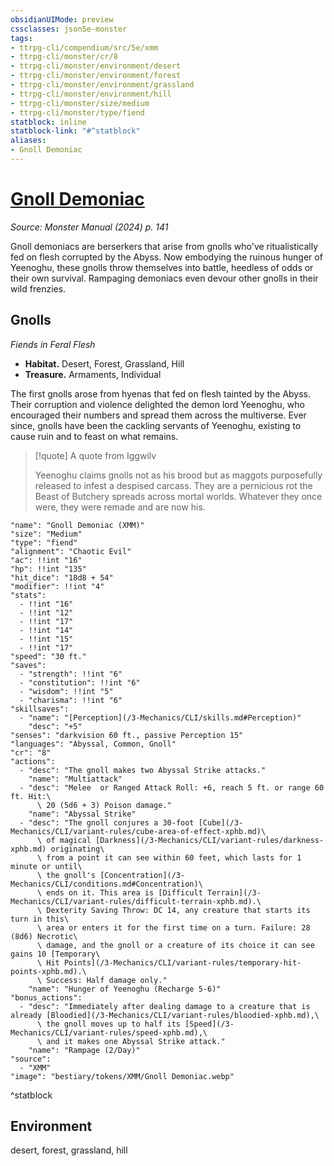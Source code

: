 ```yaml
---
obsidianUIMode: preview
cssclasses: json5e-monster
tags:
- ttrpg-cli/compendium/src/5e/xmm
- ttrpg-cli/monster/cr/8
- ttrpg-cli/monster/environment/desert
- ttrpg-cli/monster/environment/forest
- ttrpg-cli/monster/environment/grassland
- ttrpg-cli/monster/environment/hill
- ttrpg-cli/monster/size/medium
- ttrpg-cli/monster/type/fiend
statblock: inline
statblock-link: "#^statblock"
aliases:
- Gnoll Demoniac
---
```

# [Gnoll Demoniac](3-Mechanics\CLI\bestiary\fiend/gnoll-demoniac-xmm.md)
*Source: Monster Manual (2024) p. 141*  

Gnoll demoniacs are berserkers that arise from gnolls who've ritualistically fed on flesh corrupted by the Abyss. Now embodying the ruinous hunger of Yeenoghu, these gnolls throw themselves into battle, heedless of odds or their own survival. Rampaging demoniacs even devour other gnolls in their wild frenzies.

## Gnolls

*Fiends in Feral Flesh*

- **Habitat.** Desert, Forest, Grassland, Hill  
- **Treasure.** Armaments, Individual  

The first gnolls arose from hyenas that fed on flesh tainted by the Abyss. Their corruption and violence delighted the demon lord Yeenoghu, who encouraged their numbers and spread them across the multiverse. Ever since, gnolls have been the cackling servants of Yeenoghu, existing to cause ruin and to feast on what remains.

> [!quote] A quote from Iggwilv  
> 
> Yeenoghu claims gnolls not as his brood but as maggots purposefully released to infest a despised carcass. They are a pernicious rot the Beast of Butchery spreads across mortal worlds. Whatever they once were, they were remade and are now his.


```statblock
"name": "Gnoll Demoniac (XMM)"
"size": "Medium"
"type": "fiend"
"alignment": "Chaotic Evil"
"ac": !!int "16"
"hp": !!int "135"
"hit_dice": "18d8 + 54"
"modifier": !!int "4"
"stats":
  - !!int "16"
  - !!int "12"
  - !!int "17"
  - !!int "14"
  - !!int "15"
  - !!int "17"
"speed": "30 ft."
"saves":
  - "strength": !!int "6"
  - "constitution": !!int "6"
  - "wisdom": !!int "5"
  - "charisma": !!int "6"
"skillsaves":
  - "name": "[Perception](/3-Mechanics/CLI/skills.md#Perception)"
    "desc": "+5"
"senses": "darkvision 60 ft., passive Perception 15"
"languages": "Abyssal, Common, Gnoll"
"cr": "8"
"actions":
  - "desc": "The gnoll makes two Abyssal Strike attacks."
    "name": "Multiattack"
  - "desc": "Melee  or Ranged Attack Roll: +6, reach 5 ft. or range 60 ft. Hit:\
      \ 20 (5d6 + 3) Poison damage."
    "name": "Abyssal Strike"
  - "desc": "The gnoll conjures a 30-foot [Cube](/3-Mechanics/CLI/variant-rules/cube-area-of-effect-xphb.md)\
      \ of magical [Darkness](/3-Mechanics/CLI/variant-rules/darkness-xphb.md) originating\
      \ from a point it can see within 60 feet, which lasts for 1 minute or until\
      \ the gnoll's [Concentration](/3-Mechanics/CLI/conditions.md#Concentration)\
      \ ends on it. This area is [Difficult Terrain](/3-Mechanics/CLI/variant-rules/difficult-terrain-xphb.md).\
      \ Dexterity Saving Throw: DC 14, any creature that starts its turn in this\
      \ area or enters it for the first time on a turn. Failure: 28 (8d6) Necrotic\
      \ damage, and the gnoll or a creature of its choice it can see gains 10 [Temporary\
      \ Hit Points](/3-Mechanics/CLI/variant-rules/temporary-hit-points-xphb.md).\
      \ Success: Half damage only."
    "name": "Hunger of Yeenoghu (Recharge 5-6)"
"bonus_actions":
  - "desc": "Immediately after dealing damage to a creature that is already [Bloodied](/3-Mechanics/CLI/variant-rules/bloodied-xphb.md),\
      \ the gnoll moves up to half its [Speed](/3-Mechanics/CLI/variant-rules/speed-xphb.md),\
      \ and it makes one Abyssal Strike attack."
    "name": "Rampage (2/Day)"
"source":
  - "XMM"
"image": "bestiary/tokens/XMM/Gnoll Demoniac.webp"
```
^statblock

## Environment

desert, forest, grassland, hill